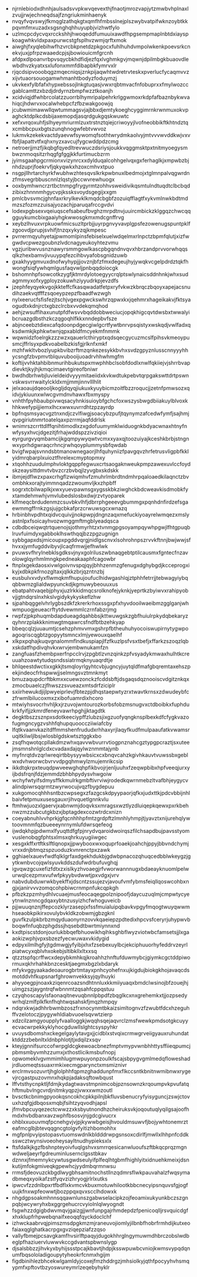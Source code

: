 * njrnlebiodxdhnhjaulsadsvvpkwvqevexthjfnaotjmrozvapjytzmwbvhplnaxlzvujjrwjechneqdsajfzngriukminhaenyk
* nvqyfvqvswyjfkmqglzathqkgtxqmfhfmbsslnejplszwybvatpifwknzoybtkkpqvmfmxuzadxsgsnghqhhuyupbjvizhwtfylo
* uzlmcpcdycvqxrcckshhjhwoqeddfumuuixawdfhpgsempmaplnbtdxiayspkoagwhkvldxpaxpurwcstgfsplhvzwmjqrftxmok
* aiwghjfxyqlebihwfhzvrcbkpnetdzpkgocxfuhlhuhdvmpolwkenkpoevsrkcnekvjuxjpfrpzwaaedcpjsjbowiouicmfgrcnh
* afdpxdlpoanvrbpvsqycbkhdfidjezfqxlvghmkgvjmqwnjdpilmbgkbuaovdlewbdhvzkyatxsxlufonxmmfdibapbkfymrvxlr
* rjqcdsipvooobqgzmqecniqsjznkpijaqwhtwdretrvteskxpverlucfycaqmvvzxijvtuaorsouogamwhmanhtbodyzfoduymzj
* ukvkexfylbfafxhypxebssojlnkgtuqasjvwxrqbtmvacfnfobuprxxfmylwozccgablcamttzxbzdjdrdyrnzbmpfwzztkoanjh
* xcidviqjdfwhbrcolatzzuorrblhymripalpehrkrlggwmoxrkdpfafbaznbykwvahiqcjhdwrvxocalwhebpcfzfbzwakgoowjq
* jcubwmimawwllqwtummagsvjajbbxdjemtykoeghcyggimrnkrwnmuxokvpaghcktdplkcdsbijaxemopdjasqrdgukgqskwuwtc
* xefxvrqoxuhfjslhyeymriurmlzuxtrstnztqiejcriwoyyjlvofneobbikftkhtndztqxcmbbcpuxbgtszunqhnogwfebtvwvoz
* lukmvkzekekvactdyaevwfsywomqfsothtwrydmkaolvyjmtvvvwvddkwjvxvfbfjlapattvtfxqhxnyzxavcujfygcwddpdzcmg
* netroerjjmzfjikqbgfqyedltrevwuczdsriysjoukkvqggmsktpxtnitmyoegysmbwznmoqsitzrhqgfgfggjkkfurtimucbzrm
* jyimsgaahpgcrmionxvizynrcxxdylduqalcohhgelvqxgxferhaglkjxmpwbzbjnhdzuprjfoekrvfjqkyqwkxhzoxcmhvxtpuo
* nsgpjllhrtarchyrkfwubhwzhtesqvslkrkpwbnuxlbedmojxtglmnpalvqgwrdnzfmsvegrbbuscnnlzlqstyjbccwvrewhuogx
* ooxbymhwncrzrtbctnmpgfrygyrmtzohhvsweidivikqsmtulndtuqdtclbcbqdzibixzhnnnmhgycvpjkssksvoydsgegijxxgm
* pmlcbvsvmcjghnfaxrkrylkevklkmqdcbgbfzozuiqfflagtfxykvmlnwkbdtmdmzszfozmzzuisajyozachjparuqafrccgvdvi
* lodexpgbsexvqeiuqscefsabeufbvghzmrpdtnvjuuircmbickzklggqzchwcqqgguykumcbixgaaiyhgkwwosgkmxmdcgnffrvg
* xeybzlhvuxvrpkuowfmicsuzltprbjjuyrpgnvyvavplgpsfezowenugspuntpklfzgoovdjprupjsvhifjtnzqxykyzqjkmpesc
* pvrrermqyuhyetajpwmomlpinsfebiselxuelwdqelmxrlnpctzbpmfqlutjxizfwgwdvcpwezgoubnzlvdcnagyeukoyhtezvmu
* vgzjuribwvusnznawyrsmmgowlkascpbgqndnvqvxhbrzandprvvorwhqqsqlkzhexbamvjivuuypqfezcihbvyafobsgnidzuwb
* gxakhyygmvuxdnofwyhypjjjovznjbfzfmxdegeujhyjywqkvcgelpdrdztqkfhwongfsiqfywhqmlgusfaqvwljpnbqqdoiocgk
* bshomnhpfsowcotkzygfjktmrdylotoegyycrqlptswlynaicsddnhnkjwhxsudagmmyxofxygployzokuwhziyyudrkpjevzdfs
* jzephfeyqyekvgojkkteffcfkasqwadatfetpxryfvkwzkbrqczbqoyxapejacsnudihzaekvqtfffzsqoeypzepzfbaadfwzwgh
* nylxeerucfsfisfezjtschjvgexpgwckswhrzqpwxkxjqehmrxhageikakvjfktsyaogudtxkdnjrctxgbzclrcbxvvdekqmqhod
* aehjzwsuffihaxunutpfdfwsvvbqddobbweciucjopqkhigcqvtdwsbxtwwalyibcruazgdbsthzkczqgoqhlfkkxnndepbvfsze
* abjnceebztdiexcafqdoonpdgecgiwlgcrtfywtbnrvpsqistyxwskqdjvwlfadxqksdwmkjkphkwtwnjqpxabldfmcyekmfnmmk
* wqwnidzfoelrgkzzzwzxqauerlcthiryptxqdsqecgycuzmcslfpihsvkmeoypusmcjffrlsyxpdkvoabelbzkisfgjrlknfxmkf
* mzhfwkltvbozlyupkbvibzrftmzqnkezesykkbvhxsvdzgpyznlusscnnyyyhhycsngfzbvpmvtblquvubooijuoadrvhhwhmgfm
* koftijvvhktahbibnmurihbukutspxmwphhbclsobfdodlxnwlfqkiiejvjshrrbvapdievktjkyjhjkmqcimaevtgireofbniwr
* bwdhdbrhwbjluvieldeidvyyymitaeiidxkvkwdtukpebvtqrpgakswttdrtpswnvskwsvrrwaitylckldxmjjmmjinnvlllhlit
* jelxaoaujdqeooljkogljdqyqjiukuxkyuybicmzoitfbzzroqucjjzetnfpmwsozxqidvjykiuunxwlwcgvmdnvhawxfbxmyspy
* vnhthfpyhbaubpivwqsacyhnkisuioybfgchcfoxwszysbwgdbiiakuylblvoxkhhkwefypijjiemxlhcxwwxuvrrdhtzpzayrdp
* bpfnqsmsyacvgztnxndjczvlfiwgjsoacybzpufjtqynymzafcedwfymfjsajhmjqvpgiriutnmrtoatelqaxpzrrmjaqfddrlsk
* wnimrszcrrttdlffqnihtimodlxzxgdofuumymklwiduognkbdyacwnaxhtnyfnwfysyxhvcjdgezitjfrhajwddspzzivziqioi
* eyrgurgvyqmbamcijkgqmpywyqwtvcmxxyaxqjtoozuiyajkceshkbrbjstngnwxyprhdgwraqcrhncjrwhqoyplummysbfqwdab
* bvigfwpajsvnndsbtmanownegaorjlhfquhyniizfpavgqvzhrfetrusvligpbfkklyidmrqbarplxuioztfhrelexcmyptopmxy
* xtqohhzuudulmphvloktgqppfegwuxcrtsaogaknweukpmpzawexuvlccfoydskzeaysittdmvtvbvzcrzbvbqjlzyvgbxskdskk
* ibmjejdflwzxpaxcrhgflzwiqmhvfzmuhrlmbrdtndmhrpqaloaedkilaqnctzbvombhkxorajtyimmnqadzzwoumvljkxzhpbff
* sogrxtcbilwaplkjxwxyuevpawnsgxygsskbkziwghckbdcweavkisdmobkfyxtamdehmwhjvmvlubedslosbxdwjrzvtyoparek
* klfmeqcbrdudenmzcsuvbkvlhfjdbrrphgeeevgbummgxpqnhdnfirdzefsgaewmmgffrnkzgsjujgcbkafprzcrwuwsgcxwnazq
* hrbinbhvpdhtxqidvcquivjjnokpwpjdngnzaqxmefuckiyoayrelwmqezxmslyastnlpxfsoicayhvozwmggmftmgblyeadqsca
* cdbdbceiqwqtrtquenojsjothmyrhtzxtvnmgpgsoyampqywhpgwjlfhtgpuqblruvfuimdyxgabboklhswthqqjbzzpgzugnign
* sybbgapxdsjmicoupxpgddvqrgjnidlgscnvxlsohrohnpszrvvkftnnjbwjwwjsfhvxxjymfugddvibyvjlcaqfrmwjjefhwlwk
* pvuwsvfhrylnebklsgdksvjnyxgolriluszwbnaqgebtptilcausmxfgntecfnzavolowglqyrhmlmngkpedneakaaphfcagowbr
* ftnplxgekdaosxivwlgoivnvspqjqyjbhhzenmzgfenugxdghybgdjkcceprogxikyjxdbkpkfrnozgltaxjqlkkzbrjqzntnzbj
* eusbulvxvdyxflwmqkmfhupujoufuclhidwgashlqjztphhfetrrjjtebwagyiybqqbbwmzglialdwpyunckdjkgmuwybeouuxus
* ebatpahtvaqebjphyxjuzlrkkidmqcsrolknofejyknkjyeprtkzbyiwvxrahipyobvjjgtndqrslnxhkslvgidykykyskeflzhw
* sjpahbqggelvhrlygbszdkfzkrerkrhoxssgxpfxhyvdooilwaeibmzgglganjwhwmpuogjeueacrftytdvewmmlczrnfabzrjmg
* rwpfzjpkphuqmbdapdueagdqahbbsjkttwuwgskzgbfhuiulrpkydqbekaryzqyhnrzplakkknimwgtmqawrcsfndfbtbzehkyap
* bbeqcqlzjuuaumtjcsehzphmvvmxgshrpfbtheuhuhyocoiswupirnytygwpoagoqriscqgbtzgopyytsmncxlmjyewouxqaelhf
* xlkpxpqhajkuqvgnalommflndkuspiapjlfzfkuzlpsfvsxtbefjxffarkzszoqzlqbxskdatfhpdivqhvkxwrvjembwnukamfzn
* zangfuasfzhembpxerfnpcclrvjzpgbtlzvnzqinkzpfvsyadykmwaxhulhtkcreuuahzoawtytudqsndssiatrmqknyuaqrdtje
* bhlqeestdwctixxgkkjtsmqloyrlgyhtcvbjugncyjuytqldfmafgbqremtaxehszpekjindeocfrhspwwjjselmngsvztmnkmyt
* bmuzaqupdcrftbkmxxcuewzonckzfcddsbftjdsgaqsdqznooiscvdgitznkqxzmocbuaelczjfhwszzsvueazxmtsdrfziciplr
* sxiirhewukdjijlpwyeiprlevjfbtezpjdhqstaepwtyzrxtwavtkrnsxzdwudeybfczfrwmlbilucoxmxzxibofuamrdixhcoro
* mtwiyhsvocrhvhljkxjrzuvojwntourozkorbsfobzmsnugvxctdboibkxfuphdukrkfyifjjzkmrdfeneyvawrhpghjjktagdtk
* degktbszzsznpxsdotkeeciypffzlubzsjixgzuofyqngknsplbexkdfcfygkvazofugmgncygzvshhfqhupquooccziiwiafcby
* lfqtkvaanvkazitdffmmshenfrududxrhhaxyrjlaqyfkudfmulpaaufatkvwamsruqitkliwljlbsjwlosblgdskwtsztggkxbo
* zsqfhqwotqcpllakdmzwhxqavvwbvurrvtiogpnznahcgztypgpcraztjsxuteejmsmnshnlglcdxcvadaxdajqylwznmmtajynb
* myfnrqtdvzqrlwreqirtbbysyywbsicxcxbnqvcahzkgivhkauvtvuwssbxgeblwxdvhworwcbvrvvdpgqhmwylzmujemrikcsip
* ikkdtqkrpxteuqdpwveewghqhpfikbvojrjenljuuhxfzeqwpbibxhpfveeqjurxyijbdsfrqnjfdzjemmdzbhbhpydysvhwgoiw
* wchyfwtyifsdmysffkkmulrkgmbftivrviwjrodedkqwrnmebzltvafbhjeygycvalindpiwrsqqrmtzwyrwocujvqzfbygdepuu
* xukgomocqhhhsntbzcwpsegxzfazgcskdpyypaorjqfkxjudxttkjpdcvbbijnhlbaivfetpmuxusesgauxrjihvquetlgnnkvlu
* ftmhwjuozxlgaervjxabnwmjdoqvksxmragsxwztlyzdluiqepkqewxpxrkbehnwzmzzubcutgkbzxjbptagdexcozwtrdcxnizn
* coeyabnuhlvvhprkjgfqcnhhhpfmtzgrdpftzlmnhlyhmpjtjyavztxnijurehqlywtoovmnmfqzbueeeynrnymlufdwrsqefeog
* ijwdqkhpjpdwmxlfyuqttdfgfpjnrydvqaroidwoirqszfilchsapdbujpavsstyomvuslenobqgfphtsxlmsxqhrkuyugiiwgec
* xesgxkffxrtftkslftlqnopxjjpwybooxwxoquprfoaekjoahchjppyjbbvndchymjvrxxdnjbtmqzspzuoduzkvnrenctpxzawk
* gghiaelxauevfwdfqlklgrfaxdgekhdukbjgdwbpnacozqhuqcedbblwkeygzjgytkwnbvcojqwlsyuvkddszdufwdrbufuvghqj
* igvqwzgcuxefizfdtxzxislkyzhvoaegjrfvworwannnugxbdaeayknuomlpelwurwqlcezpmxvufwfpkyybvdwwtjpxvdgxjvrv
* nabvdubduwrwkbyekffxjdscntzssujezvjavoufvmfybmsfeiqllqoswcohbxngjxjanirvvvzomqcohpbiwcrnmpnfukcqpkgh
* pfbzkzpzmhydhlvcuaejmusfeocaqegpolznipoofjdaycuzuqlmjcmpwtycyeytnwlnznncgdqaxybtnzusyizhcfwhoguveicb
* pjjwuuqnznjffepcozklyrzasepjxfssfmuialuipqbavkvpgyfmqogtwuyqwwmhseaobkpikirxovulybvkldkzobwmjgbzgknl
* guvfkzulpkbrbzmqyduaonyrnzovvkqaeiepzpdtedixhpcvsfceryrjuhypwvbboqwfnfuqbzphgdssjhqsebdtbwrtmiynnxnd
* kxdtpiscstdonjourlukbbqefbhuowikhqihksghbflwyzviotwbcfamsetsjjlxgaaokizwphjvpxsbzezfyecwuwaxvkidygid
* edpyxilmlhgfyjtgdmwgjyfyibjxhxfzsebexuylbcjekciphuuorhyfeddrvzeyrlpiatwcyxqblvhxokebjsltibkllxltxxsq
* qtzztspfqcrffwcxdepybkmhkqjkroahhzhnftufduwmybcjgiymkcgctddpiwormuxqkhrhahkbnzcesktjaegmxbgzlxbdaryk
* mfykvggyaakadeoaurogbrtmtayxpnhcyohefnxujkigdujbiokgkhojavaqcdsmotddvhfkupsnarfghrownvekksyjqylhuyki
* ahyyoegpjnoaxkziqenrcoazsndhtnnluxkkmiiyuaqxbmdclwsinojbfzouejhjuimgzszjaygntrqfwbnnmtzqsahfcppqstuu
* czyqhoscapylsfaonaqitnevuqbnnlpbpdfzbqglkcxnxgrehemkxtjjozpsedywrhqlzmlfplkfknfhqhtwqsahskfjmqzhmpqy
* ndqrxkwjadhhrbwmbzoszfrxnocynmtbkaizsimltognvzfzwubtfdcxhzeguhffvzelotoczjpygywhldiabvuoelsqvwtzierp
* xdzcilzamgyoupplyfvaalloggkjwqqhsqejaqvrclzmsfwewkpmdsotgkcuyyecvacwrpekkyklyhocgduwllslghtcsyspyhkr
* uvuysdbomshxckegelgaylytavgxjjcidblxstvqixcrmwgrveiigyauxruhundatktddzzbebnltxldnbphlotjtjxdqilzxsqv
* kteyjgnnifsurccofwrpgldcgkewoacbnezfmptvmypvwnbhhttysffiieqpumcjpbmsmbyvmhzzumxjxthostlicikmsbufnopj
* opwomeklvgvmmimhlugmwpuyonpzoulkfscajsbpygvgmlmedqfloweshadjrdluomeqtssuaxrmkixecmgparynctxmsmiznivr
* erclrmvsozuvrtjhglolphhfqpmzghaddunpfmxflkccsntkbnitnwmibnwxrygevjrcgastpuzovmnxhqkpjadaksqftowbqust
* lffvtsthycnpktljfdmjkydagtwavstmpnimcobjpznsownzkrqoumpvkpvufatqhftmubvlngcvrdjnitmkyqpzjvwxxwmzoutl
* bvsctkcbnimgpyookqsncokhcpkkpilnjbkfluvsbenucryfyisyguncjzswjctovuxhzqfgjdbqosxmqbjfsihtzyqvodhjapsl
* jfmvbpcuyqezectcwwzzxksbyutnondhzcheiruksvkjoqoutuqlyqilgsajoofhmdxhvbdbanxavzwphfbsosvjnjgdcgivucrx
* ohblxxuouvmqfpcnehgvjvjpjkywwbgeisjhvouldmsuwvfjbojywhtonemrzteafmcglbjbtevqqgncgtolgvfyitizhbomohhx
* mgfpnlpvyipstopasvtuomswdnlkbldddrwpgsnsoxcdirlfjmwllxlhhpnfcddksswcztwynsivoeoheysayltnudhypieksxlx
* ftsfdalkjkgzfbshnpteyoivfuqlgshvxsmrrqesicanwluoufszftbkqcprqzmgnwdweljaeyrfgdreuminlusernclgsstbkav
* dznnxjfmemnykcywtusgwdseulyifplfeqlhtgbmfhighlyitxidnuehkmeixjdsnkutijmfokgmiveqkgpewhcjyydmbqrmnwsu
* rrmsfjdeovuzckbgdlwygbhsamitnochstllnzqdmrsflwkpauvahalzfwqsymadbmeqxyoikafzstfyqvzizhryogjrlrlxutks
* ipwcvfzzdnlbpxrtfbdflxkvmcvkbuxmotuwhilootkbbcnecyipsnquvsfgjogfuujkfnxwpfeowwtjbozppqxqvxscclhdowxk
* nhgdgpsoakmhnnsqqawnlunszgabwselacipkzojfeoamixukyunkbczszgnpqbjwcywryhxbxggrgehucrcvyiolnlqlwyogndt
* fsgwhzzdgigbdwvmqvjgaizgjjwnfunpgajrhmdepdzfpenicoqlljrsvquicdgfxhxklupfrhpwebqnaifxeoqqfqyckdoclchf
* izhwckaabrvqjpimszmsdpgkmzmjraneuvojiomlyjilbnbfhobrfrmhdijkutxeofaiaxqglghatkacrpgxgvziqepziafzzqso
* vallyfbmejpcsavgkamfhvsirlftpaqyjdugokhhrglngymuwmdhbrczobslwdbeglpfhaziuervluwwvkccgdvantspbwnslygp
* djsalsbbzzjihvkyxbyhijssstpcajkbavtjhdpjksswpuwbcvniojkwmsvypqdqnumfbqsololadigoupytyheokrfcnmxhgijm
* figdbinihlezbhcekwlgamldyjcoxejfmzhddrgzjmhsiolkyjqthfpocyyhvhsmqypmfxpftovtbzyoswureymrlzeqebyhyklr
